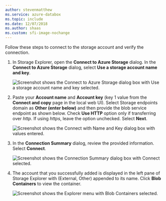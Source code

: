 ```yaml
---
author: stevenmatthew
ms.service: azure-databox
ms.topic: include
ms.date: 12/07/2018
ms.author: shaas
ms.custom: sfi-image-nochange
---
```


Follow these steps to connect to the storage account and verify the connection.

1. In Storage Explorer, open the **Connect to Azure Storage** dialog. In the **Connect to Azure Storage** dialog, select **Use a storage account name and key**.

    ![Screenshot shows the Connect to Azure Storage dialog box with Use a storage account  name and key selected.](media/data-box-verify-connection/data-box-connect-via-rest-9.png)

2. Paste your **Account name** and **Account key** (key 1 value from the **Connect and copy** page in the local web UI). Select Storage endpoints domain as **Other (enter below)** and then provide the blob service endpoint as shown below. Check **Use HTTP** option only if transferring over *http*. If using *https*, leave the option unchecked. Select **Next**.

    ![Screenshot shows the Connect with Name and Key dialog box with values entered.](media/data-box-verify-connection/data-box-connect-via-rest-11.png)    

3. In the **Connection Summary** dialog, review the provided information. Select **Connect**.

    ![Screenshot shows the Connection Summary dialog box with Connect selected.](media/data-box-verify-connection/data-box-connect-via-rest-12.png)

4. The account that you successfully added is displayed in the left pane of Storage Explorer with (External, Other) appended to its name. Click **Blob Containers** to view the container.

    ![Screenshot shows the Explorer menu with Blob Containers selected.](media/data-box-verify-connection/data-box-connect-via-rest-17.png)

